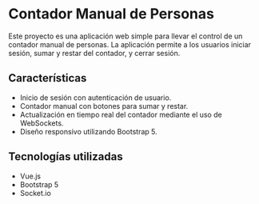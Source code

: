 # Contador Manual de Personas

Este proyecto es una aplicación web simple para llevar el control de un contador manual de personas. La aplicación permite a los usuarios iniciar sesión, sumar y restar del contador, y cerrar sesión.

## Características

- Inicio de sesión con autenticación de usuario.
- Contador manual con botones para sumar y restar.
- Actualización en tiempo real del contador mediante el uso de WebSockets.
- Diseño responsivo utilizando Bootstrap 5.

## Tecnologías utilizadas

- Vue.js
- Bootstrap 5
- Socket.io